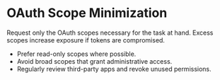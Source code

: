 # OAuth Scope Minimization

Request only the OAuth scopes necessary for the task at hand. Excess scopes increase exposure if tokens are compromised.

- Prefer read-only scopes where possible.
- Avoid broad scopes that grant administrative access.
- Regularly review third-party apps and revoke unused permissions.
